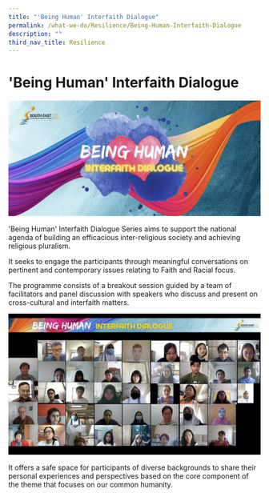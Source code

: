 ```yaml
---
title: "'Being Human' Interfaith Dialogue"
permalink: /what-we-do/Resilience/Being-Human-Interfaith-Dialogue
description: ""
third_nav_title: Resilience
---
```


'Being Human' Interfaith Dialogue
===
![](/images/What%20We%20Do/Resilience/being-human-001.jpeg)

'Being Human' Interfaith Dialogue Series aims to support the national agenda of building an efficacious inter-religious society and achieving religious pluralism.

It seeks to engage the participants through meaningful conversations on pertinent and contemporary issues relating to Faith and Racial focus.

The programme consists of a breakout session guided by a team of facilitators and panel discussion with speakers who discuss and present on cross-cultural and interfaith matters.

![](/images/What%20We%20Do/Resilience/being-human-002.jpeg)

It offers a safe space for participants of diverse backgrounds to share their personal experiences and perspectives based on the core component of the theme that focuses on our common humanity.